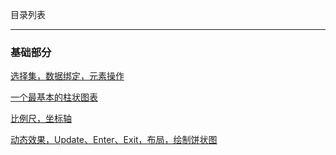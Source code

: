目录列表

----


### 基础部分

[选择集，数据绑定，元素操作](https://github.com/heptaluan/blog/blob/master/d3/note/basic/01.md)

[一个最基本的柱状图表](https://github.com/heptaluan/blog/blob/master/d3/note/basic/02.md)

[比例尺，坐标轴](https://github.com/heptaluan/blog/blob/master/d3/note/basic/03.md)

[动态效果，Update、Enter、Exit，布局，绘制饼状图](https://github.com/heptaluan/blog/blob/master/d3/note/basic/04.md)